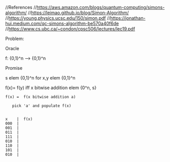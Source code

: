  //References
 //https://aws.amazon.com/blogs/quantum-computing/simons-algorithm/
 //https://leimao.github.io/blog/Simon-Algorithm/
 //https://young.physics.ucsc.edu/150/simon.pdf
 //https://jonathan-hui.medium.com/qc-simons-algorithm-be570a40f6de
 //https://www.cs.ubc.ca/~condon/cpsc506/lectures/lec19.pdf
 
 Problem:
 
 Oracle 

 f: {0,1}^n --> {0,1}^n

 Promise 

 s elem {0,1}^n  for  x,y  elem {0,1}^n

 f(x)= f(y)  iff x bitwise addition elem {0^n, s}
     
    f(x) =  f(x bitwise addition a)

       pick 'a' and populate f(x)


    x    |  f(x)
    000  |
    001  |
    011  |
    111  |
    010  |
    110  |
    101  |
    010  |
   